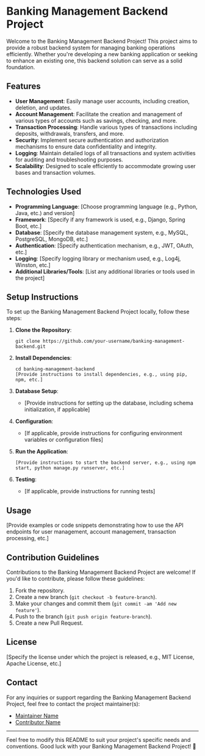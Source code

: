 # Banking Management Backend Project

Welcome to the Banking Management Backend Project! This project aims to provide a robust backend system for managing banking operations efficiently. Whether you're developing a new banking application or seeking to enhance an existing one, this backend solution can serve as a solid foundation.

## Features

- **User Management**: Easily manage user accounts, including creation, deletion, and updates.
- **Account Management**: Facilitate the creation and management of various types of accounts such as savings, checking, and more.
- **Transaction Processing**: Handle various types of transactions including deposits, withdrawals, transfers, and more.
- **Security**: Implement secure authentication and authorization mechanisms to ensure data confidentiality and integrity.
- **Logging**: Maintain detailed logs of all transactions and system activities for auditing and troubleshooting purposes.
- **Scalability**: Designed to scale efficiently to accommodate growing user bases and transaction volumes.

## Technologies Used

- **Programming Language**: [Choose programming language (e.g., Python, Java, etc.) and version]
- **Framework**: [Specify if any framework is used, e.g., Django, Spring Boot, etc.]
- **Database**: [Specify the database management system, e.g., MySQL, PostgreSQL, MongoDB, etc.]
- **Authentication**: [Specify authentication mechanism, e.g., JWT, OAuth, etc.]
- **Logging**: [Specify logging library or mechanism used, e.g., Log4j, Winston, etc.]
- **Additional Libraries/Tools**: [List any additional libraries or tools used in the project]

## Setup Instructions

To set up the Banking Management Backend Project locally, follow these steps:

1. **Clone the Repository**: 
   ```
   git clone https://github.com/your-username/banking-management-backend.git
   ```

2. **Install Dependencies**: 
   ```
   cd banking-management-backend
   [Provide instructions to install dependencies, e.g., using pip, npm, etc.]
   ```

3. **Database Setup**:
   - [Provide instructions for setting up the database, including schema initialization, if applicable]

4. **Configuration**:
   - [If applicable, provide instructions for configuring environment variables or configuration files]

5. **Run the Application**:
   ```
   [Provide instructions to start the backend server, e.g., using npm start, python manage.py runserver, etc.]
   ```

6. **Testing**:
   - [If applicable, provide instructions for running tests]

## Usage

[Provide examples or code snippets demonstrating how to use the API endpoints for user management, account management, transaction processing, etc.]

## Contribution Guidelines

Contributions to the Banking Management Backend Project are welcome! If you'd like to contribute, please follow these guidelines:

1. Fork the repository.
2. Create a new branch (`git checkout -b feature-branch`).
3. Make your changes and commit them (`git commit -am 'Add new feature'`).
4. Push to the branch (`git push origin feature-branch`).
5. Create a new Pull Request.

## License

[Specify the license under which the project is released, e.g., MIT License, Apache License, etc.]

## Contact

For any inquiries or support regarding the Banking Management Backend Project, feel free to contact the project maintainer(s):

- [Maintainer Name](maintainer@example.com)
- [Contributor Name](contributor@example.com)

---
Feel free to modify this README to suit your project's specific needs and conventions. Good luck with your Banking Management Backend Project! 🚀
